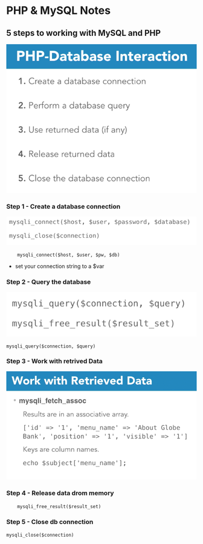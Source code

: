 # PHP & MySQL Notes

## 5 steps to working with MySQL and PHP
![mysql-php-workflow-00](../images/mysql-php-workflow-00.png)
### Step 1 - Create a database connection
![mysql-php-workflow-01](../images/mysql-php-workflow-01.png)
	
		mysqli_connect($host, $user, $pw, $db)

* set your connection string to a $var

### Step 2 - Query the database
![mysql-php-workflow-02](../images/mysql-php-workflow-02.png)

	mysqli_query($connection, $query)
		
### Step 3 -  Work with retrived Data
![mysql-php-workflow-03](../images/mysql-php-workflow-03.png)

### Step 4 - Release data drom memory

		mysqli_free_result($result_set)

### Step 5  - Close db connection
	mysqli_close($connection)

	

